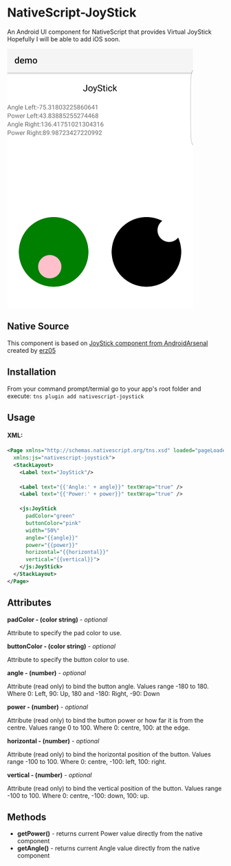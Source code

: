 # NativeScript-JoyStick
An Android UI component for NativeScript that provides Virtual JoyStick
Hopefully I will be able to add iOS soon.

![Sample](screens/joystick.png)

## Native Source

This component is based on [JoyStick component from AndroidArsenal](https://android-arsenal.com/details/1/2712) created by [erz05](https://github.com/erz05)

## Installation
From your command prompt/termial go to your app's root folder and execute:
`tns plugin add nativescript-joystick`

## Usage
#### XML:
```XML
<Page xmlns="http://schemas.nativescript.org/tns.xsd" loaded="pageLoaded"
  xmlns:js="nativescript-joystick">
  <StackLayout>
    <Label text="JoyStick"/>
    
    <Label text="{{'Angle:' + angle}}" textWrap="true" />
    <Label text="{{'Power:' + power}}" textWrap="true" />

    <js:JoyStick
      padColor="green"
      buttonColor="pink"
      width="50%"
      angle="{{angle}}"
      power="{{power}}"
      horizontal="{{horizontal}}"
      vertical="{{vertical}}">
    </js:JoyStick>
  </StackLayout>
</Page>
```

## Attributes
**padColor - (color string)** - *optional*

Attribute to specify the pad color to use.
 
**buttonColor - (color string)** - *optional*

Attribute to specify the button color to use.

**angle - (number)** - *optional*

Attribute (read only) to bind the button angle.
Values range -180 to 180. Where 0: Left, 90: Up, 180 and -180: Right, -90: Down 

**power - (number)** - *optional*

Attribute (read only) to bind the button power or how far it is from the centre.
Values range 0 to 100. Where 0: centre, 100: at the edge.

**horizontal - (number)** - *optional*

Attribute (read only) to bind the horizontal position of the button.
Values range -100 to 100. Where 0: centre, -100: left, 100: right.

**vertical - (number)** - *optional*

Attribute (read only) to bind the vertical position of the button.
Values range -100 to 100. Where 0: centre, -100: down, 100: up.

## Methods
- **getPower()** - returns current Power value directly from the native component
- **getAngle()** - returns current Angle value directly from the native component